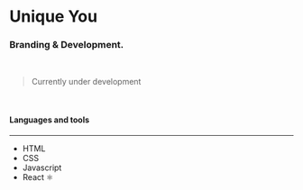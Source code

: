 # Unique You 
### Branding & Development.  
<br/>

<!-- ![Insert Image Link Here]() -->

> Currently under development 

<br/>

#### Languages and tools 
---

* HTML
* CSS
* Javascript
* React ⚛
